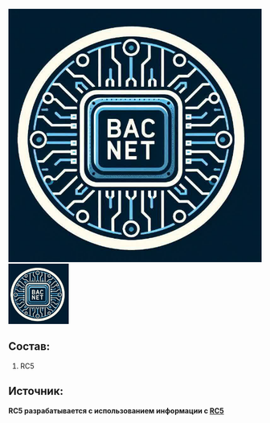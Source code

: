 ![Логотип](./logo.png)<img src="./logo.png" width="120" height="120">

## Состав:
1. RC5

## Источник:
**RC5 разрабатывается с использованием информации с [RC5](https://www.educative.io/answers/how-rc5-encryption-algorithm-works)**